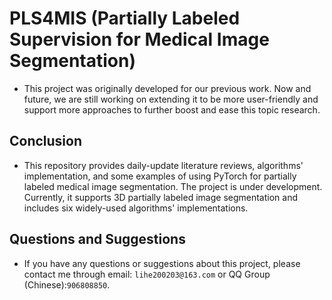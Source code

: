 # PLS4MIS (Partially Labeled Supervision for Medical Image Segmentation)
* This project was originally developed for our previous work. Now and future, we are still working on extending it to be more user-friendly and support more approaches to further boost and ease this topic research.

## Conclusion
* This repository provides daily-update literature reviews, algorithms' implementation, and some examples of using PyTorch for partially labeled medical image segmentation. The project is under development. Currently, it supports 3D partially labeled image segmentation and includes six widely-used algorithms' implementations.

## Questions and Suggestions
* If you have any questions or suggestions about this project, please contact me through email: `lihe200203@163.com` or QQ Group (Chinese):`906808850`. 
